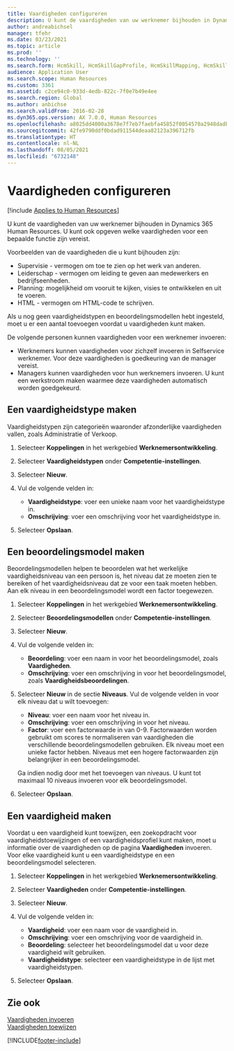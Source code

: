 ```yaml
---
title: Vaardigheden configureren
description: U kunt de vaardigheden van uw werknemer bijhouden in Dynamics 365 Human Resources. U kunt ook opgeven welke vaardigheden voor een bepaalde functie zijn vereist.
author: andreabichsel
manager: tfehr
ms.date: 03/23/2021
ms.topic: article
ms.prod: ''
ms.technology: ''
ms.search.form: HcmSkill, HcmSkillGapProfile, HcmSkillMapping, HcmSkillType, HcmEmployeeDevelopmentWorkspace
audience: Application User
ms.search.scope: Human Resources
ms.custom: 3361
ms.assetid: c2ce94c0-933d-4edb-822c-7f0e7b49e4ee
ms.search.region: Global
ms.author: anbichse
ms.search.validFrom: 2016-02-28
ms.dyn365.ops.version: AX 7.0.0, Human Resources
ms.openlocfilehash: a8025dd4000a3678e7f7eb7faebfa45852f0054570a2948dadbc21913c63f578
ms.sourcegitcommit: 42fe9790ddf0bdad911544deaa82123a396712fb
ms.translationtype: HT
ms.contentlocale: nl-NL
ms.lasthandoff: 08/05/2021
ms.locfileid: "6732148"
---
```

# <a name="configure-skills"></a>Vaardigheden configureren

[!include [Applies to Human Resources](../includes/applies-to-hr.md)]

U kunt de vaardigheden van uw werknemer bijhouden in Dynamics 365 Human Resources. U kunt ook opgeven welke vaardigheden voor een bepaalde functie zijn vereist.

Voorbeelden van de vaardigheden die u kunt bijhouden zijn:

- Supervisie - vermogen om toe te zien op het werk van anderen.
- Leiderschap - vermogen om leiding te geven aan medewerkers en bedrijfseenheden.
- Planning: mogelijkheid om vooruit te kijken, visies te ontwikkelen en uit te voeren.
- HTML - vermogen om HTML-code te schrijven.

Als u nog geen vaardigheidstypen en beoordelingsmodellen hebt ingesteld, moet u er een aantal toevoegen voordat u vaardigheden kunt maken.

De volgende personen kunnen vaardigheden voor een werknemer invoeren:

- Werknemers kunnen vaardigheden voor zichzelf invoeren in Selfservice werknemer. Voor deze vaardigheden is goedkeuring van de manager vereist.
- Managers kunnen vaardigheden voor hun werknemers invoeren. U kunt een werkstroom maken waarmee deze vaardigheden automatisch worden goedgekeurd.

## <a name="create-a-skill-type"></a>Een vaardigheidstype maken

Vaardigheidstypen zijn categorieën waaronder afzonderlijke vaardigheden vallen, zoals Administratie of Verkoop.

1. Selecteer **Koppelingen** in het werkgebied **Werknemersontwikkeling**.

2. Selecteer **Vaardigheidstypen** onder **Competentie-instellingen**.

3. Selecteer **Nieuw**.

4. Vul de volgende velden in:

   - **Vaardigheidstype**: voer een unieke naam voor het vaardigheidstype in.
   - **Omschrijving**: voer een omschrijving voor het vaardigheidstype in.

5. Selecteer **Opslaan**.

## <a name="create-a-rating-model"></a>Een beoordelingsmodel maken

Beoordelingsmodellen helpen te beoordelen wat het werkelijke vaardigheidsniveau van een persoon is, het niveau dat ze moeten zien te bereiken of het vaardigheidsniveau dat ze voor een taak moeten hebben. Aan elk niveau in een beoordelingsmodel wordt een factor toegewezen.

1. Selecteer **Koppelingen** in het werkgebied **Werknemersontwikkeling**.

2. Selecteer **Beoordelingsmodellen** onder **Competentie-instellingen**.

3. Selecteer **Nieuw**.

4. Vul de volgende velden in:

   - **Beoordeling**: voer een naam in voor het beoordelingsmodel, zoals **Vaardigheden**.
   - **Omschrijving**: voer een omschrijving in voor het beoordelingsmodel, zoals **Vaardigheidsbeoordelingen**.

5. Selecteer **Nieuw** in de sectie **Niveaus**. Vul de volgende velden in voor elk niveau dat u wilt toevoegen:

   - **Niveau**: voer een naam voor het niveau in.
   - **Omschrijving**: voer een omschrijving in voor het niveau.
   - **Factor**: voer een factorwaarde in van 0-9. Factorwaarden worden gebruikt om scores te normaliseren van vaardigheden die verschillende beoordelingsmodellen gebruiken. Elk niveau moet een unieke factor hebben. Niveaus met een hogere factorwaarden zijn belangrijker in een beoordelingsmodel.

   Ga indien nodig door met het toevoegen van niveaus. U kunt tot maximaal 10 niveaus invoeren voor elk beoordelingsmodel.

6. Selecteer **Opslaan**.

## <a name="create-a-skill"></a>Een vaardigheid maken

Voordat u een vaardigheid kunt toewijzen, een zoekopdracht voor vaardigheidstoewijzingen of een vaardigheidsprofiel kunt maken, moet u informatie over de vaardigheden op de pagina **Vaardigheden** invoeren. Voor elke vaardigheid kunt u een vaardigheidstype en een beoordelingsmodel selecteren.

1. Selecteer **Koppelingen** in het werkgebied **Werknemersontwikkeling**.

2. Selecteer **Vaardigheden** onder **Competentie-instellingen**.

3. Selecteer **Nieuw**.

4. Vul de volgende velden in:

   - **Vaardigheid**: voer een naam voor de vaardigheid in.
   - **Omschrijving**: voer een omschrijving voor de vaardigheid in.
   - **Beoordeling**: selecteer het beoordelingsmodel dat u voor deze vaardigheid wilt gebruiken.
   - **Vaardigheidstype**: selecteer een vaardigheidstype in de lijst met vaardigheidstypen.

5. Selecteer **Opslaan**.

## <a name="see-also"></a>Zie ook

[Vaardigheden invoeren](hr-develop-enter-skills.md)<br>
[Vaardigheden toewijzen](hr-develop-map-skills.md)

[!INCLUDE[footer-include](../includes/footer-banner.md)]